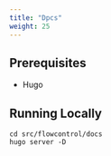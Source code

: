 ```yaml
---
title: "Dpcs"
weight: 25
---
```


## Prerequisites

- Hugo

## Running Locally
```
cd src/flowcontrol/docs
hugo server -D
```
